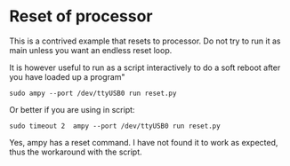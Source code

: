# Reset of processor
This is a contrived example that resets to processor. Do not try to run it as main
unless you want an endless reset loop.

It is however useful to run as a script interactively to do a soft reboot
after you have loaded up a program"
```
sudo ampy --port /dev/ttyUSB0 run reset.py
```
Or better if you are using in script:
```
sudo timeout 2  ampy --port /dev/ttyUSB0 run reset.py
```


Yes, ampy has a reset command. I have not found it to work as expected, thus the
workaround with the script.
